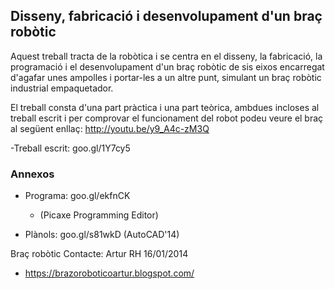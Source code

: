 ## Disseny, fabricació i desenvolupament d'un braç robòtic

Aquest treball tracta de la robòtica i se centra en el disseny, la fabricació, la programació i el desenvolupament d'un braç robòtic de sis eixos encarregat d'agafar unes ampolles i portar-les a un altre punt, simulant un braç robòtic industrial empaquetador.

El treball consta d'una part pràctica i una part teòrica, ambdues incloses al treball escrit i per comprovar el funcionament del robot podeu veure el braç al següent enllaç: http://youtu.be/y9_A4c-zM3Q

-Treball escrit: goo.gl/1Y7cy5

### Annexos

- Programa: goo.gl/ekfnCK
  - (Picaxe Programming Editor)

- Plànols: goo.gl/s81wkD (AutoCAD'14)


Braç robòtic
Contacte: Artur RH
16/01/2014
- https://brazoroboticoartur.blogspot.com/